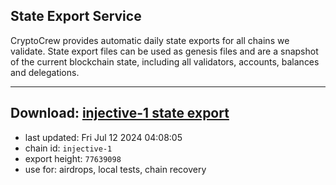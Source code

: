 ## State Export Service
CryptoCrew provides automatic daily state exports for all chains we validate. State export files can be used as genesis files and are a snapshot of the current blockchain state, including all validators, accounts, balances and delegations.

---
**Download: [injective-1 state export](https://dl-eu2.ccvalidators.com/SERVICE/injective/injective-1_export_77639098.json)**
---

- last updated: Fri Jul 12 2024 04:08:05
- chain id: `injective-1`
- export height: `77639098`
- use for: airdrops, local tests, chain recovery
